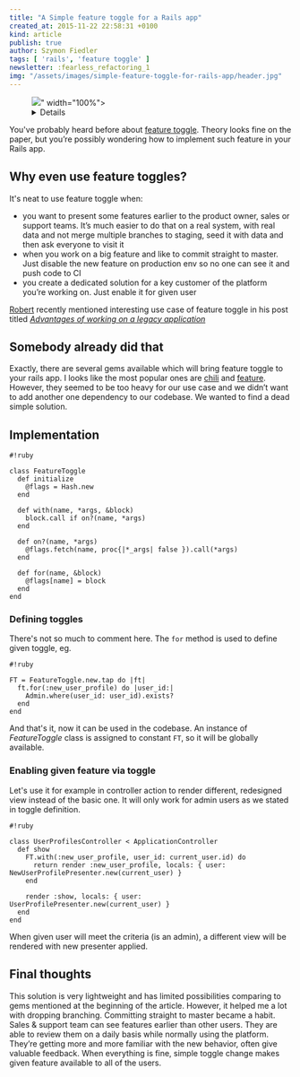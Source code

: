 ```yaml
---
title: "A Simple feature toggle for a Rails app"
created_at: 2015-11-22 22:58:31 +0100
kind: article
publish: true
author: Szymon Fiedler
tags: [ 'rails', 'feature toggle' ]
newsletter: :fearless_refactoring_1
img: "/assets/images/simple-feature-toggle-for-rails-app/header.jpg"
---
```


<p>
  <figure>
    <img src="<%= src_fit("simple-feature-toggle-for-rails-app/header.jpg") %>" width="100%">
    <details>
      <a href="https://flic.kr/p/7zHjDq">Photo</a> available thanks to the courtesy of
      <a href="https://www.flickr.com/photos/33852688@N08/">Chris Costes</a>.
      <a href="https://creativecommons.org/licenses/by/2.0/">CC BY 2.0</a>
    </details>
  </figure>
</p>

You've probably heard before about [feature toggle](http://martinfowler.com/bliki/FeatureToggle.html). Theory looks fine on the paper, but you’re possibly wondering how to implement such feature in your Rails app.

<!-- more -->

## Why even use feature toggles?

It's neat to use feature toggle when:

  * you want to present some features earlier to the product owner, sales or support teams. It’s much easier to do that on a real system, with real data and not merge multiple branches to staging, seed it with data and then ask everyone to visit it
  * when you work on a big feature and like to commit straight to master. Just disable the new feature on production env so no one can see it and push code to CI
  * you create a dedicated solution for a key customer of the platform you’re working on. Just enable it for given user

[Robert](http://blog.arkency.com/by/pankowecki/) recently mentioned interesting use case of feature toggle in his post titled _[Advantages of working on a legacy application](http://blog.arkency.com/2015/10/advantages-of-working-on-a-legacy-rails-application/)_

## Somebody already did that

Exactly, there are several gems available which will bring feature toggle to your rails app. I looks like the most popular ones are [chili](https://github.com/balvig/chili) and [feature](https://github.com/mgsnova/feature). However, they seemed to be too heavy for our use case and we didn’t want to add another one dependency to our codebase. We wanted to find a dead simple solution.

## Implementation

```
#!ruby

class FeatureToggle
  def initialize
    @flags = Hash.new
  end

  def with(name, *args, &block)
    block.call if on?(name, *args)
  end

  def on?(name, *args)
    @flags.fetch(name, proc{|*_args| false }).call(*args)
  end

  def for(name, &block)
    @flags[name] = block
  end
end

```

### Defining toggles

There's not so much to comment here. The `for` method is used to define given toggle, eg.

```
#!ruby

FT = FeatureToggle.new.tap do |ft|
  ft.for(:new_user_profile) do |user_id:|
    Admin.where(user_id: user_id).exists?
  end
end

```

And that's it, now it can be used in the codebase. An instance of _FeatureToggle_ class is assigned to constant `FT`, so it will be globally available.

### Enabling given feature via toggle

Let's use it for example in controller action to render different, redesigned view instead of the basic one. It will only work for admin users as we stated in toggle definition.

```
#!ruby

class UserProfilesController < ApplicationController
  def show
    FT.with(:new_user_profile, user_id: current_user.id) do
      return render :new_user_profile, locals: { user: NewUserProfilePresenter.new(current_user) }
    end

    render :show, locals: { user: UserProfilePresenter.new(current_user) }
  end
end

```

When given user will meet the criteria (is an admin), a different view will be rendered with new presenter applied.

## Final thoughts

This solution is very lightweight and has limited possibilities comparing to gems mentioned at the beginning of the article. However, it helped me a lot with dropping branching. Committing straight to master became a habit. Sales & support team can see features earlier than other users. They are able to review them on a daily basis while normally using the platform. They’re getting more and more familiar with the new behavior, often give valuable feedback. When everything is fine, simple toggle change makes given feature available to all of the users.
